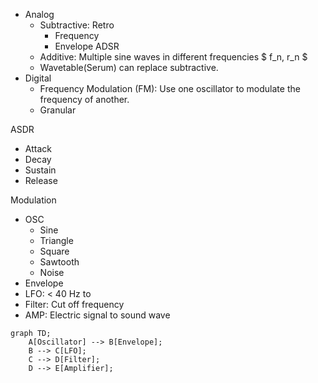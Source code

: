 - Analog
    - Subtractive: Retro
        - Frequency
        - Envelope ADSR
    - Additive: Multiple sine waves in different frequencies $ f_n, r_n $ 
    - Wavetable(Serum) can replace subtractive.
- Digital
    - Frequency Modulation (FM): Use one oscillator to modulate the frequency of another.
    - Granular

ASDR
- Attack
- Decay
- Sustain
- Release

Modulation
- OSC
    - Sine
    - Triangle
    - Square
    - Sawtooth
    - Noise
- Envelope
- LFO: < 40 Hz to 
- Filter: Cut off frequency
- AMP: Electric signal to sound wave
```mermaid
graph TD;
    A[Oscillator] --> B[Envelope];
    B --> C[LFO];
    C --> D[Filter];
    D --> E[Amplifier];
```